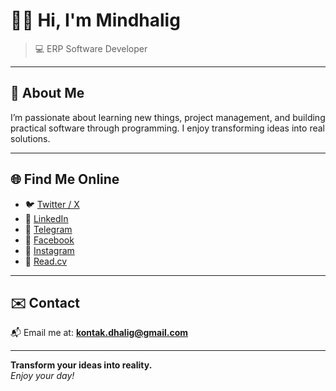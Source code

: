 # 👋😄 Hi, I'm Mindhalig

> 💻 ERP Software Developer

---

## 🧠 About Me

I’m passionate about learning new things, project management, and building practical software through programming. I enjoy transforming ideas into real solutions.

---

## 🌐 Find Me Online

- 🐦 [Twitter / X](https://twitter.com/l_gami)  
- 💼 [LinkedIn](https://linkedin.com/in/mindhalig)  
- 💬 [Telegram](https://t.me/l_gami)  
- 📘 [Facebook](https://www.facebook.com/mindh.killer.anthem)  
- 📸 [Instagram](https://instagram.com/l_gami)  
- 📄 [Read.cv](https://read.cv/mindhalig)

---

## ✉️ Contact

📬 Email me at: **kontak.dhalig@gmail.com**

---



**Transform your ideas into reality.**  
_Enjoy your day!_
